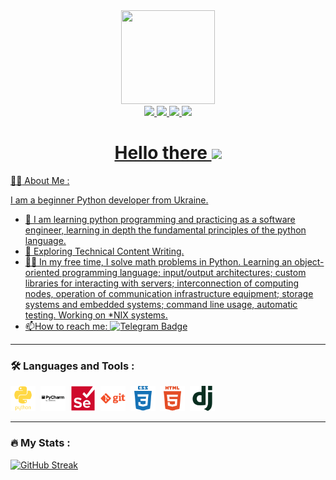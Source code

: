 <div id="header" align="center">
  <img src="https://media2.giphy.com/media/LMt9638dO8dftAjtco/giphy.gif?cid=ecf05e47au9rr6l6n8cb8qpzi3uo0n6me6jpb1k14zgsekg1&rid=giphy.gif&ct=s" width="150" height="150"/>
</div>
<div id="badges" align="center">
  </a>
  <a href="https://g.dev/drevlyanin">
    <img src="https://img.shields.io/badge/-Google%20Developers-red?logo=google&logoColor=orange&style=for-the-badge">
  </a>
  <a href="https://stepik.org/users/555117878">
    <img src="https://img.shields.io/badge/-Stepik-black?logo=S&logoColor=white&style=for-the-badge">
  </a>
  <a href="https://www.instagram.com/lzhemonashek/">
    <img src="https://img.shields.io/badge/-instagram-ff69b4?logo=instagram&logoColor=black&style=for-the-badge">
  </a>
  <a href="https://replit.com/@AndrewPavlyuk?tab=repls">
    <img src="https://img.shields.io/badge/-replit-black?logo=replit-&logoColor=orange&style=for-the-badge">  
</div>
<div id="badges" align="center">
<h1>
  Hello there
  <img src="https://media2.giphy.com/media/fXhILxhX297vCayMGF/giphy.gif?cid=ecf05e47f9q8jtyenld5bqtvyyq72elborr5adlqfthhnnjy&rid=giphy.gif&ct=s" width="30px"/>
</h1>
</div>

:man_technologist: About Me :


I am a beginner Python developer from Ukraine.
 - :mechanical_arm: I am learning python programming and practicing as a software engineer, learning in depth the fundamental principles of the python language.
 - :robot: Exploring Technical Content Writing.
 - :student: In my free time, I solve math problems in Python. Learning an object-oriented programming language; input/output architectures; custom libraries for interacting with servers; interconnection of computing nodes, operation of communication infrastructure equipment; storage systems and embedded systems; command line usage, automatic testing. Working on *NIX systems.
- :mailbox:How to reach me:  [![Telegram Badge](https://img.shields.io/badge/-Telegram-blue?style=flat&logo=Telegram&logoColor=white)](https://t.me/DellTechologies)

---

### :hammer_and_wrench: Languages and Tools :
<div>
  <img src="https://github.com/devicons/devicon/blob/master/icons/python/python-plain-wordmark.svg" title="django" alt="djano" width="40" height="40"/>&nbsp;
  <img src="https://github.com/devicons/devicon/blob/master/icons/pycharm/pycharm-plain-wordmark.svg" title="django" alt="djano" width="40" height="40"/>&nbsp;
  <img src="https://github.com/devicons/devicon/blob/master/icons/selenium/selenium-original.svg" title="Selenium" alt="Selenium" width="40" height="40"/>&nbsp;
  <img src="https://github.com/devicons/devicon/blob/master/icons/git/git-plain-wordmark.svg" title="Git" alt="Git" width="40" height="40"/>&nbsp;
  <img src="https://github.com/devicons/devicon/blob/master/icons/css3/css3-plain-wordmark.svg" title="css" alt="css" width="40" height="40"/>&nbsp;
  <img src="https://github.com/devicons/devicon/blob/master/icons/html5/html5-plain-wordmark.svg" title="django" alt="djano" width="40" height="40"/>&nbsp;
  <img src="https://github.com/devicons/devicon/blob/master/icons/django/django-plain.svg" title="django" alt="djano" width="40" height="40"/>&nbsp;
</div>

---

### :fire: My Stats :
[![GitHub Streak](http://github-readme-streak-stats.herokuapp.com?user=Drevlyanin&theme=great-gatsby&hide_border=%D0%9B%D0%9E%D0%96%D0%AC&date_format=j%2Fn%5B%2FY%5D&mode=weekly)](https://git.io/streak-stats)

